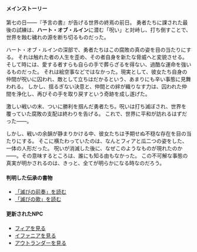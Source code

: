 <!-- title: 伝承まとめ -->
<!-- status: なし -->

#### メインストーリー

第七の日――『予言の書』が告げる世界の終焉の前日。
勇者たちに課された最後の試練は、**ハート・オブ・ルイン**に潜む「呪い」と対峙し、打ち倒すことで、世界を蝕む穢れの源を断ち切るものだった。

ハート・オブ・ルインの深部で、勇者たちはこの腐敗の真の姿を目の当たりにする。
それは触れた者の人生を歪め、その者自身を新たな脅威へと変貌させる。そして時には、愛する者すらも自らの手で葬らざるを得ない、過酷な運命を強いるものだった。
それは絵空事などではなかった。現実として、彼女たち自身の仲間が呪いに囚われ、敵として立ちはだかるという、あまりにも辛い事態に見舞われる。
しかし、揺るぎない決意と、仲間との絆が織りなす力は、囚われた仲間を浄化し、再びその手を取り戻すという奇跡を成し遂げた。

激しい戦いの末、ついに勝利を掴んだ勇者たち。呪いは打ち滅ぼされ、世界を覆っていた腐敗の支配は終わりを告げる。
これで、世界に平和が訪れるはずだった――。

しかし、戦いの余韻が静まりかける中、彼女たちは予期せぬ不穏な存在を目の当たりにする。
そこに横たわっていたのは、なんとフィアと瓜二つの姿をした、一体の人形だった。
呪いが消滅した後に、なぜこのようなものが現れたのか――。その意味するところは、誰にも知る由もなかった。
この不可解な事態の真実が明かされるのは、きっと、全てが明らかになる時なのだろう。

#### 判明した伝承の書物

- [「滅びの前奏」を読む](#text:prelude-of-ruin)
- [「滅びの歌」を読む](#text:song-of-ruin)

#### 更新されたNPC

- [フィアを見る](#node:fia)
- [イファニアを見る](#node:iphania)
- [アウトランダーを見る](#node:outlander)